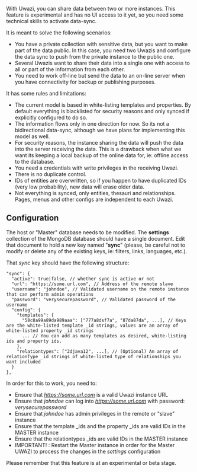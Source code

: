 With Uwazi, you can share data between two or more instances. This feature is experimental and has no UI access to it yet, so you need some technical skills to activate data-sync.

It is meant to solve the following scenarios:
- You have a private collection with sensitive data, but you want to make part of the data public. In this case, you need two Uwazis and configure the data sync to push from the private instance to the public one.
- Several Uwazis want to share their data into a single one with access to all or part of the information from each other.
- You need to work off-line but send the data to an on-line server when you have connectivity for backup or publishing purposes.

It has some rules and limitations:
- The current model is based in white-listing templates and properties. By default everything is blacklisted for security reasons and only synced if explicitly configured to do so.
- The information flows only in one direction for now. So its not a bidirectional data-sync, although we have plans for implementing this model as well.
- For security reasons, the instance sharing the data will push the data into the server receiving the data. This is a drawback when what we want its keeping a local backup of the online data for, ie: offline access to the database.
- You need a credentials with write privileges in the receiving Uwazi.
- There is no duplicate control.
- IDs of entities are overwritten, so if you happen to have duplicated IDs (very low probability), new data will erase older data.
- Not everything is synced, only entities, thesauri and relationships. Pages, menus and other configs are independent to each Uwazi.


## Configuration

The host or "Master" database needs to be modified.  The **settings** collection of the MongoDB database should have a single document.  Edit that document to hold a new key named "**sync**" (please, be careful not to modify or delete any of the existing keys, ie: filters, links, languages, etc.).

That _sync_ key should have the following structure:
```
"sync": {
  "active": true|false, // whether sync is active or not
  "url": "https://some.url.com", // Address of the remote slave
  "username": "johndoe", // Validated username on the remote instance that can perform admin operations
  "password": "verysecurepassword", // Validated password of the username
  "config": {
    "templates": {
      "58c8a99a89da989aaa": ["777a8dsf7a", "87da87da", ...], // Keys are the white-listed template _id strings, values are an array of white-listed property _id strings
      ... // You can add as many templates as desired, white-listing ids and property ids.
    },
    "relationtypes": ["2djava12", ...], // (Optional) An array of relationType _id strings of white-listed type of relationships you want included
  }
},
```

In order for this to work, you need to:
* Ensure that _https://some.url.com_ is a valid Uwazi instance URL
* Ensure that _johndoe_ can log into _https://some.url.com_ with password: _verysecurepassword_
* Ensure that _johndoe_ has admin privileges in the remote or "slave" instance
* Ensure that the template _ids and the property _ids are valid IDs in the MASTER instance
* Ensure that the relationtypes _ids are valid IDs in the MASTER instance
* IMPORTANT! : Restart the Master instance in order for the Master UWAZI to process the changes in the _settings_ configuration

Please remember that this feature is at an experimental or beta stage.